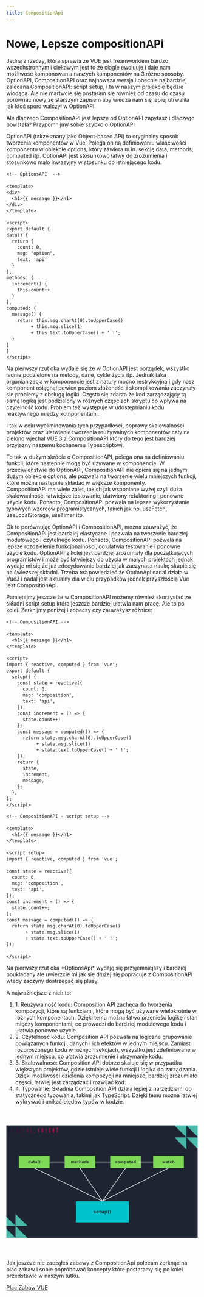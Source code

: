```yaml
---
title: CompositionApi
---
```

<h1 class='text-white mb-10 mt-5 text-2xl uppercase text-center'>
  Nowe, Lepsze compositionAPi
</h1>

<TextBoxMD>
  <p class='indent-6 pb-2'>
    Jedną z rzeczy, która sprawia że VUE jest freamworkiem bardzo wszechstronnym i ciekawym jest to że ciągle ewoluuje i daje nam możliwość komponowania naszych komponentów na 3 różne sposoby. <span class='text-green-400'>OptionAPI</span>, <span class='text-green-400'>CompositionAPI</span> oraz najnowsza wersja i obecnie najbardziej zalecana <span class='text-green-400'>CompositionAPI: script setup</span>, i ta w naszym projekcie będzie wiodąca. Ale nie martwcie się postaram się również od czasu do czasu porównać nowy ze starszym zapisem aby wiedza nam się lepiej utrwaliła jak ktoś sporo walczył w OptionAPI.<br>
  </p>
  <p class='py-2'>
    Ale dlaczego CompositionAPI jest lepsze od OptionAPI zapytasz i dlaczego powstała? Przypomnijmy sobie szybko o OptionAPI<br>
  </p>
  <p class='my-2'>
    <span class='text-green-400'>OptionAPI</span> (także znany jako Object-based API) to oryginalny sposób tworzenia komponentów w Vue. Polega on na definiowaniu właściwości komponentu w obiekcie options, który zawiera m.in. sekcję data, methods, computed itp. OptionAPI jest stosunkowo łatwy do zrozumienia i stosunkowo mało inwazyjny w stosunku do istniejącego kodu. 
  </p>
</TextBoxMD>

  ```vue
<!-- OptionsAPI  -->

<template>
  <div>
    <h1>{{ message }}</h1>
  </div>
</template>

<script>
export default {
  data() {
    return {
      count: 0,
      msg: "option",
      text: 'api'
    }
  },
  methods: {
    increment() {
      this.count++
    }
  },
  computed: {
    message() {
      return this.msg.charAt(0).toUpperCase() 
           + this.msg.slice(1) 
           + this.text.toUpperCase() + ' !';
    }
  }
}
</script>

```

<TextBoxMD>
  <p class='indent-6 pb-2'>
    Na pierwszy rzut oka wydaje się że w OptionAPI jest porządek, wszystko ładnie podzielone na metody, dane, cykle życia itp. Jednak taka organianizacja w komponencie jest z natury mocno restrykcyjna i gdy nasz komponent osiągnął pewien poziom złożoności i skomplikowania zaczynały sie problemy z obsługą logiki. Często się zdarza że kod zarządzający tą samą logiką jest podzielony w różnych częściach skryptu co wpływa na czytelność kodu. Problem też występuje w udostępnianiu kodu reaktywnego między komponentami.
  </p>
  <p class='py-2'>
    I tak w celu wyeliminowania tych przypadłości, poprawy skalowalności projektów oraz ułatwienie tworzenia reużywalnych komponentów cały na zielono wjechał <span class='text-green-400 font-semibold'>VUE 3 z CompositionAPI</span> który do tego jest bardziej przyjazny naszemu kochanemu Typescriptowi.
  </p>
  <p class='py-2'>
    To tak w dużym skrócie o CompositionAPI, polega ona na definiowaniu funkcji, które następnie mogą być używane w komponencie. W przeciwieństwie do OptionAPI, CompositionAPI nie opiera się na jednym dużym obiekcie options, ale pozwala na tworzenie wielu mniejszych funkcji, które można następnie składać w większe komponenty.<br>
    CompositionAPI ma wiele zalet, takich jak wsponiane wyżej czyli duża skalowanlność, łatwiejsze testowanie, ułatwiony refaktoring i ponowne użycie kodu. Ponadto, CompositionAPI pozwala na lepsze wykorzystanie typowych wzorców programistycznych, takich jak np. useFetch, useLocalStorage, useTimer itp.
  </p>

  <p class='my-2'>
    Ok to porównując OptionAPI i CompositionAPI, można zauważyć, że CompositionAPI jest bardziej elastyczne i pozwala na tworzenie bardziej modułowego i czytelnego kodu. Ponadto, CompositionAPI pozwala na lepsze rozdzielenie funkcjonalności, co ułatwia testowanie i ponowne użycie kodu. OptionAPI z kolei jest bardziej zrozumiały dla początkujących programistów i może być łatwiejszy do użycia w małych projektach jednak wydaje mi się że już zdecydowanie bardziej jak zaczynasz naukę skupić się na świeższej składni. Trzeba też powiedzieć że OptionApi nadal działa w Vue3 i nadal jest aktualny dla wielu przypadków jednak przyszłością Vue jest CompositionApi.
  </p>
  <p class='my-2'>
    Pamiętajmy jeszcze że w CompositionAPI możemy również skorzystać ze składni script setup która jeszcze bardziej ułatwia nam pracę. Ale to po kolei. Zerknijmy poniżej i zobaczy czy zauważysz różnice: 
  </p>
</TextBoxMD>

<div class='flex flex-wrap justify-center gap-x-3'>

```vue
<!-- CompositionAPI -->

<template>
  <h1>{{ message }}</h1>
</template>

<script>
import { reactive, computed } from 'vue';
export default {
  setup() {
    const state = reactive({
      count: 0,
      msg: 'composition',
      text: 'api',
    });
    const increment = () => {
      state.count++;
    };
    const message = computed(() => {
      return state.msg.charAt(0).toUpperCase() 
           + state.msg.slice(1) 
           + state.text.toUpperCase() + ' !';
    });
    return {
      state,
      increment,
      message,
    };
  },
};
</script>
```

```vue
<!-- CompositionAPI - script setup -->

<template>
  <h1>{{ message }}</h1>
</template>

<script setup>
import { reactive, computed } from 'vue';

const state = reactive({
  count: 0,
  msg: 'composition',
  text: 'api',
});
const increment = () => {
  state.count++;
};
const message = computed(() => {
  return state.msg.charAt(0).toUpperCase() 
       + state.msg.slice(1) 
       + state.text.toUpperCase() + ' !';
});

</script>
```
</div>

<TextBoxMD>
  <p class='mb-4'>
    Na pierwszy rzut oka *OptionsApi* wydaję się przyjemniejszy i bardziej poukładany ale uwierzcie mi jak sie dłużej się popracuje z CompositionAPI wtedy zaczyny dostrzegać się plusy. 
  </p>
  
  <p class='my-2'>
    A najważniejsze z nich to:
    <ol>
      <li class='mb-2'>1. Reużywalność kodu: Composition API zachęca do tworzenia kompozycji, które są funkcjami, które mogą być używane wielokrotnie w różnych komponentach. Dzięki temu można łatwo przenieść logikę i stan między komponentami, co prowadzi do bardziej modułowego kodu i ułatwia ponowne użycie.
      </li>
      <li class='mb-2'>2. Czytelność kodu: Composition API pozwala na logiczne grupowanie powiązanych funkcji, danych i ich efektów w jednym miejscu. Zamiast rozproszonego kodu w różnych sekcjach, wszystko jest zdefiniowane w jednym miejscu, co ułatwia zrozumienie i utrzymanie kodu.
      </li>
      <li class='mb-2'>3. Skalowalność: Composition API dobrze skaluje się w przypadku większych projektów, gdzie istnieje wiele funkcji i logika do zarządzania. Dzięki możliwości dzielenia kompozycji na mniejsze, bardziej zrozumiałe części, łatwiej jest zarządzać i rozwijać kod.</li>
      <li class='mb-2'>4. Typowanie: Składnia Composition API działa lepiej z narzędziami do statycznego typowania, takimi jak TypeScript. Dzięki temu można łatwiej wykrywać i unikać błędów typów w kodzie.</li>
    </ol>
  </p>

  <img src="../../assets/images/composition.svg" style="width:800px; margin: 40px auto;">
</TextBoxMD>

<TextBoxMD>
  <p class='mb-4'>
    Jak jeszcze nie zacząłeś zabawy z CompositionApi polecam zerknąć na plac zabaw i sobie popróbować koncepty które postaramy się po kolei przedstawić w naszym tutku. 
  </p>

  <div class='p-8 border rounded-lg border-green-500 text-green-500 text-center'>
  
  [Plac Zabaw VUE](https://play.vuejs.org/#eNp9kUFLwzAUx79KfJcqzA3ZbXQDlYF6UFHBSy6je+sy0yQkL7NQ+t19SVn1ILv1/X//l/7SdnDr3PQYERZQhsorRyIgRbeSRjXOehKd8LgTvdh524iCq4U00lTWBBJNqMUy8cviAbW24tN6vb0orqQpZ8NxfBAPhI3TG0KehCj3N6uuy8t9X854yqkyLpI4Xjd2i3opgbkERuVs3IYJUOBX71Q9PQRr2LpLuxIq2zil0b84UqwmYSEySWzDZt9POSMfcXLKqz1WX//kh9CmTMKrx4D+iBJGRhtfIw14/f6MLT+PkM2j5vYZ+IbB6pgch9pdNFvW/tPLto/52ytTf4R1S2jC6VJJNDX73JfA/+P+zNV/defTed6Tpof+B7x8phs=)

  </div>


  
</TextBoxMD>

